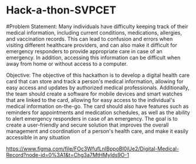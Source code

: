# Hack-a-thon-SVPCET

#Problem Statement:
Many individuals have difficulty keeping track of their medical information, including current
conditions, medications, allergies, and vaccination records. This can lead to confusion and
errors when visiting different healthcare providers, and can also make it difficult for emergency
responders to provide appropriate care in case of an emergency. In addition, accessing this
information can be difficult when away from home or without access to a computer.

Objective:
The objective of this hackathon is to develop a digital health care card that can store and track a
person's medical information, allowing for easy access and updates by authorized medical
professionals. Additionally, the team should create a software for mobile devices and smart
watches that are linked to the card, allowing for easy access to the individual's medical
information on-the-go. The card should also have features such as reminders for appointments
and medication schedules, as well as the ability to alert emergency responders in case of an
emergency. The goal is to create a user-friendly and secure solution that improves the overall
management and coordination of a person's health care, and make it easily accessible in any
situation

https://www.figma.com/file/FOc3WfufLnIBppoBl0iUe2/Digital-Medical-Record?node-id=0%3A1&t=Chg3a7MtHMylds9O-1
